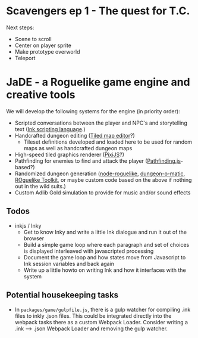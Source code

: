# Scavengers ep 1 - The quest for T.C.

Next steps:

* Scene to scroll
* Center on player sprite
* Make prototype overworld
* Teleport



















# JaDE - a Roguelike game engine and creative tools


We will develop the following systems for the engine (in priority order):

* Scripted conversations between the player and NPC's and storytelling text
  ([Ink scripting language](https://github.com/inkle/ink/blob/master/Documentation/WritingWithInk.md).)
* Handcrafted dungeon editing ([Tiled map editor](https://www.mapeditor.org/)?)
    * Tileset definitions developed and loaded here to be used for random maps as well as handcrafted dungeon maps
* High-speed tiled graphics renderer ([PixiJS](http://www.pixijs.com/)?)
* Pathfinding for enemies to find and attack the player 
  ([Pathfinding.js](https://github.com/qiao/PathFinding.js)-based?)
* Randomized dungeon generation ([node-roguelike](https://github.com/tlhunter/node-roguelike), 
  [dungeon-o-matic](https://github.com/cleggatt/dungeon-o-matic), [ROguelike Toolkit](https://github.com/ondras/rot.js),
  or maybe custom code based on the above if nothing out in the wild suits.)
* Custom Adlib Gold simulation to provide for music and/or sound effects

## Todos

* inkjs / Inky
    * Get to know Inky and write a little Ink dialogue and run it out of the browser
    * Build a simple game loop where each paragraph and set of choices is displayed interleaved with javascripted 
      processing
    * Document the game loop and how states move from Javascript to Ink session variables and back again
    * Write up a little howto on writing Ink and how it interfaces with the system

## Potential housekeeping tasks

* In `packages/game/gulpfile.js`, there is a gulp watcher for compiling .ink files to inkly .json files.  This could 
  be integrated directly into the webpack tasks there as a custom Webpack Loader.  Consider writing a .ink --> .json
  Webpack Loader and removing the gulp watcher.
  
